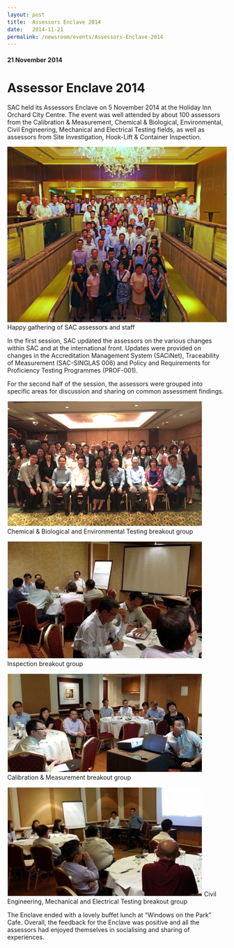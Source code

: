 ```yaml
---
layout: post
title:  Assessors Enclave 2014
date:   2014-11-21
permalink: /newsroom/events/Assessors-Enclave-2014
---
```

#### 21 November 2014
# **Assessor Enclave 2014**

SAC held its Assessors Enclave on 5 November 2014 at the Holiday Inn Orchard City Centre. The event was well attended by about 100 assessors from the Calibration & Measurement, Chemical & Biological, Environmental, Civil Engineering, Mechanical and Electrical Testing fields, as well as assessors from Site Investigation, Hook-Lift & Container Inspection.

![group1](/images/Group1.JPG)
Happy gathering of SAC assessors and staff

In the first session, SAC updated the assessors on the various changes within SAC and at the international front.  Updates were provided on changes in the Accreditation Management System (SACiNet), Traceability of Measurement (SAC-SINGLAS 006) and Policy and Requirements for Proficiency Testing Programmes (PROF-001).
 
For the second half of the session, the assessors were grouped into specific areas for discussion and sharing on common assessment findings.

![cb-n-env](/images/CB-n-Env-Testing-breakout-grp.jpg)
Chemical & Biological and Environmental Testing breakout group

![IB](/images/IB-breakout-grp.jpg)
Inspection breakout group

![CM](/images/CM-breakout-grp.jpg)
Calibration & Measurement breakout group

![CE-Mech-and-Testing](/images/CE-Mech-and-Testing-breakout-group.jpg)
Civil Engineering, Mechanical and Electrical Testing breakout group

The Enclave ended with a lovely buffet lunch at “Windows on the Park” Cafe. Overall, the feedback for the Enclave was positive and all the assessors had enjoyed themselves in socialising and sharing of experiences.
